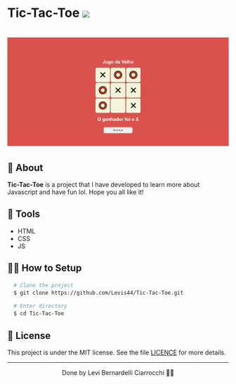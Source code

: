 # Tic-Tac-Toe  <img width="30px" align="center" src="https://emojipedia-us.s3.dualstack.us-west-1.amazonaws.com/thumbs/120/joypixels/257/number-sign_23.png"/>

<h1>
  <img 
    src="/src/assets/image.png"
  />
</h1>

## 🧾 About

**Tic-Tac-Toe** is a project that I have developed to learn more about Javascript and have fun lol. Hope you all like it!

## 🔧 Tools

- HTML
- CSS
- JS

## 👨‍💻 How to Setup

```bash
  # Clone the project
  $ git clone https://github.com/Levis44/Tic-Tac-Toe.git
```
```bash
  # Enter directory
  $ cd Tic-Tac-Toe
```

## 📝 License

This project is under the MIT license. See the file <a href="https://github.com/Levis44/Tic-Tac-Toe/blob/main/LICENSE">LICENCE</a> for more details.

---

<p align="center">Done by Levi Bernardelli Ciarrocchi ✌🏼</p>

